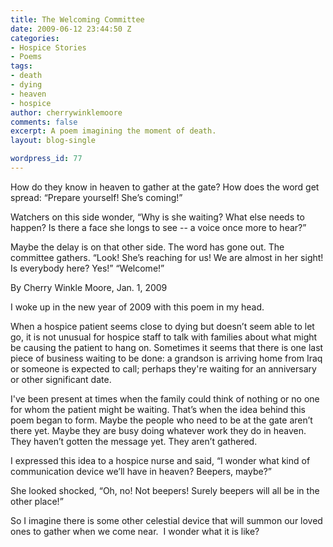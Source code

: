 ```yaml
---
title: The Welcoming Committee
date: 2009-06-12 23:44:50 Z
categories:
- Hospice Stories
- Poems
tags:
- death
- dying
- heaven
- hospice
author: cherrywinklemoore
comments: false
excerpt: A poem imagining the moment of death.
layout: blog-single

wordpress_id: 77
---
```


How do they know
in heaven
to gather at the gate?
How does the word
get spread:
“Prepare yourself! She’s coming!”

Watchers on this side wonder,
“Why is she waiting?
What else needs to happen?
Is there a face she longs to see --
a voice once more to hear?”

Maybe the delay is on that other side.
The word has gone out.
The committee gathers.
“Look! She’s reaching for us!
We are almost in her sight!
Is everybody here?
Yes!”
“Welcome!”

By Cherry Winkle Moore, Jan. 1, 2009

I woke up in the new year of 2009 with this poem in my head.

When a hospice patient seems close to dying but doesn’t seem able to let go, it is not unusual for hospice staff to talk with families about what might be causing the patient to hang on. Sometimes it seems that there is one last piece of business waiting to be done: a grandson is arriving home from Iraq or someone is expected to call; perhaps they're waiting for an anniversary or other significant date.

I've been present at times when the family could think of nothing or no one for whom the patient might be waiting. That’s when the idea behind this poem began to form. Maybe the people who need to be at the gate aren’t there yet. Maybe they are busy doing whatever work they do in heaven. They haven’t gotten the message yet. They aren’t gathered.

I expressed this idea to a hospice nurse and said, “I wonder what kind of communication device we’ll have in heaven? Beepers, maybe?”

She looked shocked, “Oh, no! Not beepers! Surely beepers will all be in the other place!”

So I imagine there is some other celestial device that will summon our loved ones to gather when we come near.  I wonder what it is like?
